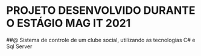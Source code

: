 # PROJETO DESENVOLVIDO DURANTE O ESTÁGIO MAG IT 2021
##@ Sistema de controle de um clube social, utilizando as tecnologias C# e Sql Server
